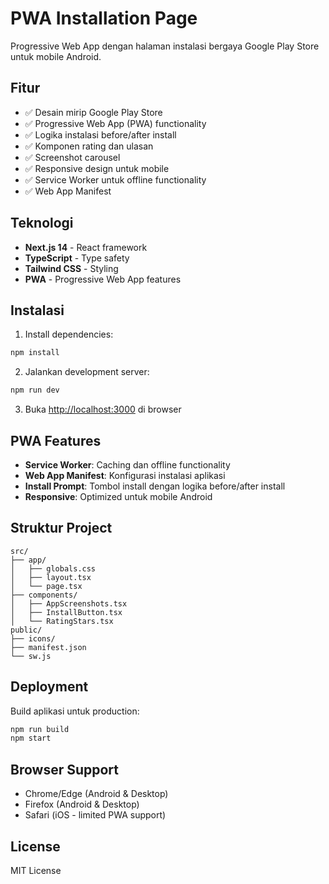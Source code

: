 # PWA Installation Page

Progressive Web App dengan halaman instalasi bergaya Google Play Store untuk mobile Android.

## Fitur

- ✅ Desain mirip Google Play Store
- ✅ Progressive Web App (PWA) functionality
- ✅ Logika instalasi before/after install
- ✅ Komponen rating dan ulasan
- ✅ Screenshot carousel
- ✅ Responsive design untuk mobile
- ✅ Service Worker untuk offline functionality
- ✅ Web App Manifest

## Teknologi

- **Next.js 14** - React framework
- **TypeScript** - Type safety
- **Tailwind CSS** - Styling
- **PWA** - Progressive Web App features

## Instalasi

1. Install dependencies:
```bash
npm install
```

2. Jalankan development server:
```bash
npm run dev
```

3. Buka [http://localhost:3000](http://localhost:3000) di browser

## PWA Features

- **Service Worker**: Caching dan offline functionality
- **Web App Manifest**: Konfigurasi instalasi aplikasi
- **Install Prompt**: Tombol install dengan logika before/after install
- **Responsive**: Optimized untuk mobile Android

## Struktur Project

```
src/
├── app/
│   ├── globals.css
│   ├── layout.tsx
│   └── page.tsx
├── components/
│   ├── AppScreenshots.tsx
│   ├── InstallButton.tsx
│   └── RatingStars.tsx
public/
├── icons/
├── manifest.json
└── sw.js
```

## Deployment

Build aplikasi untuk production:

```bash
npm run build
npm start
```

## Browser Support

- Chrome/Edge (Android & Desktop)
- Firefox (Android & Desktop)
- Safari (iOS - limited PWA support)

## License

MIT License